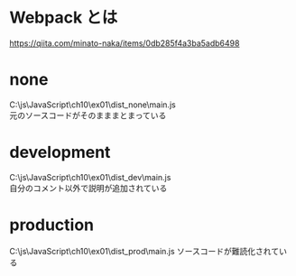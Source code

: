 # Webpack とは

https://qiita.com/minato-naka/items/0db285f4a3ba5adb6498

# none

C:\js\JavaScript\ch10\ex01\dist_none\main.js  
元のソースコードがそのまままとまっている

# development

C:\js\JavaScript\ch10\ex01\dist_dev\main.js  
自分のコメント以外で説明が追加されている

# production

C:\js\JavaScript\ch10\ex01\dist_prod\main.js
ソースコードが難読化されている
